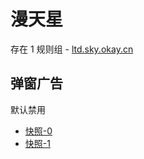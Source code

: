 # 漫天星

存在 1 规则组 - [ltd.sky.okay.cn](/src/apps/ltd.sky.okay.cn.ts)

## 弹窗广告

默认禁用

- [快照-0](https://i.gkd.li/i/13625479)
- [快照-1](https://i.gkd.li/i/13759331)
